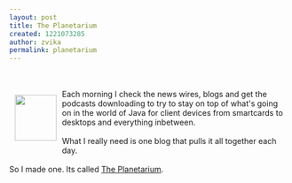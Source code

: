 ```yaml
---
layout: post
title: The Planetarium
created: 1221073285
author: zvika
permalink: planetarium
---
```

<br />
<br />
<img style="width: 75px; height: 83px;" alt="" src="http://blogs.sun.com/theplanetarium/resource/planetariumborder.jpg" align="left" hspace="10" vspace="10" />Each morning I check the news
wires, blogs and get the
podcasts downloading to try to stay on top of what's going on in the
world of Java for client devices from smartcards to desktops and
everything inbetween.<br />
<br />
What I really need is one blog that pulls it all together each day.<br />
<br />
So I made one. Its called <a href="http://blogs.sun.com/theplanetarium">The
Planetarium</a>.<br />
<br />
